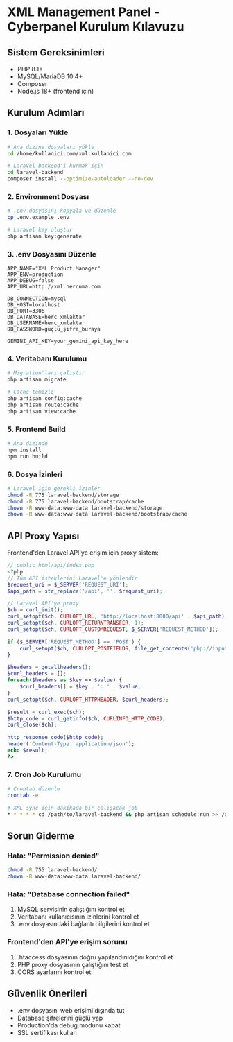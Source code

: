 # XML Management Panel - Cyberpanel Kurulum Kılavuzu

## Sistem Gereksinimleri
- PHP 8.1+ 
- MySQL/MariaDB 10.4+
- Composer
- Node.js 18+ (frontend için)

## Kurulum Adımları

### 1. Dosyaları Yükle
```bash
# Ana dizine dosyaları yükle
cd /home/kullanici.com/xml.kullanici.com

# Laravel backend'i kurmak için
cd laravel-backend
composer install --optimize-autoloader --no-dev
```

### 2. Environment Dosyası
```bash
# .env dosyasını kopyala ve düzenle
cp .env.example .env

# Laravel key oluştur
php artisan key:generate
```

### 3. .env Dosyasını Düzenle
```env
APP_NAME="XML Product Manager"
APP_ENV=production
APP_DEBUG=false
APP_URL=http://xml.hercuma.com

DB_CONNECTION=mysql
DB_HOST=localhost
DB_PORT=3306
DB_DATABASE=herc_xmlaktar
DB_USERNAME=herc_xmlaktar
DB_PASSWORD=güçlü_şifre_buraya

GEMINI_API_KEY=your_gemini_api_key_here
```

### 4. Veritabanı Kurulumu
```bash
# Migration'ları çalıştır
php artisan migrate

# Cache temizle
php artisan config:cache
php artisan route:cache
php artisan view:cache
```

### 5. Frontend Build
```bash
# Ana dizinde
npm install
npm run build
```

### 6. Dosya İzinleri
```bash
# Laravel için gerekli izinler
chmod -R 775 laravel-backend/storage
chmod -R 775 laravel-backend/bootstrap/cache
chown -R www-data:www-data laravel-backend/storage
chown -R www-data:www-data laravel-backend/bootstrap/cache
```

## API Proxy Yapısı

Frontend'den Laravel API'ye erişim için proxy sistem:

```php
// public_html/api/index.php
<?php
// Tüm API isteklerini Laravel'e yönlendir
$request_uri = $_SERVER['REQUEST_URI'];
$api_path = str_replace('/api', '', $request_uri);

// Laravel API'ye proxy
$ch = curl_init();
curl_setopt($ch, CURLOPT_URL, 'http://localhost:8000/api' . $api_path);
curl_setopt($ch, CURLOPT_RETURNTRANSFER, 1);
curl_setopt($ch, CURLOPT_CUSTOMREQUEST, $_SERVER['REQUEST_METHOD']);

if ($_SERVER['REQUEST_METHOD'] == 'POST') {
    curl_setopt($ch, CURLOPT_POSTFIELDS, file_get_contents('php://input'));
}

$headers = getallheaders();
$curl_headers = [];
foreach($headers as $key => $value) {
    $curl_headers[] = $key . ': ' . $value;
}
curl_setopt($ch, CURLOPT_HTTPHEADER, $curl_headers);

$result = curl_exec($ch);
$http_code = curl_getinfo($ch, CURLINFO_HTTP_CODE);
curl_close($ch);

http_response_code($http_code);
header('Content-Type: application/json');
echo $result;
?>
```

### 7. Cron Job Kurulumu
```bash
# Crontab düzenle
crontab -e

# XML sync için dakikada bir çalışacak job
* * * * * cd /path/to/laravel-backend && php artisan schedule:run >> /dev/null 2>&1
```

## Sorun Giderme

### Hata: "Permission denied"
```bash
chmod -R 755 laravel-backend/
chown -R www-data:www-data laravel-backend/
```

### Hata: "Database connection failed"
1. MySQL servisinin çalıştığını kontrol et
2. Veritabanı kullanıcısının izinlerini kontrol et
3. .env dosyasındaki bağlantı bilgilerini kontrol et

### Frontend'den API'ye erişim sorunu
1. .htaccess dosyasının doğru yapılandırıldığını kontrol et
2. PHP proxy dosyasının çalıştığını test et
3. CORS ayarlarını kontrol et

## Güvenlik Önerileri
- .env dosyasını web erişimi dışında tut
- Database şifrelerini güçlü yap
- Production'da debug modunu kapat
- SSL sertifikası kullan